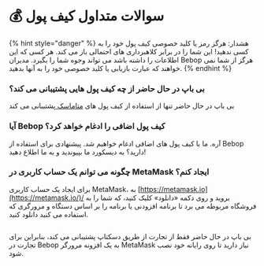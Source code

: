 # 💰 سوالات متداول کیف پول

{% hint style="danger" %}
هشدار: هرگز رمز یا کلید خصوصی کیف پول خود را به کسی ندهید! این شما را در برابر کلاهبرداری های احتمالی باز می کند. هر کسی که این اطلاعات را داشته باشد می تواند وجوه شما را بگیرد. مدیران Bebop هرگز از شما نمی خواهند که عبارت بازیابی یا کلید خصوصی خود را به آنها بدهید.                                    &#x20;
{% endhint %}

### بی باپ در حال حاضر از چه کیف پول هایی پشتیبانی می کند؟

بی باپ در حال حاضر تنها از استفاده از کیف پول های [متاماسک ](https://metamask.io/)پشتیبانی می کند                                                  &#x20;

### آیا Bebop کیف پول اضافی را ادغام خواهد کرد؟

آره. ما با کیف پول های اضافی ادغام خواهیم شد. پیشنهادی برای استفاده از Bebop دارید؟ به دیسکورد ما بپیوندید و به ما اطلاع دهید!                                                                                                                                            &#x20;

### چگونه می توانم یک حساب کاربری در MetaMask ایجاد کنم؟

برای ایجاد یک حساب کاربری MetaMask، به [https://metamask.io](https://metamask.io/)/ بروید و روی دکمه «دانلود» کلیک کنید، که شما را به فروشگاه مربوطه می برد تا برنامه افزودنی یا برنامه را بر اساس دستگاه و مرورگری که استفاده می کنید دانلود کنید.                                                                                                                                                             &#x20;

<figure><img src="https://lh6.googleusercontent.com/hYAxisq34PZoglnOP3neQlPvCte-Ll4C8JdGRPzYlg0LYGe2yGImSYQPbZTrRQPGvDQ_dOXe0BF8xfcIrgCacrBvupDYJeykC9tNdb_hhpRHMhO9lD2ZVfetXezoVPpgMlMp7L6PhO4aRROgw8JuGz4" alt=""><figcaption></figcaption></figure>

بی باپ در حال حاضر فقط از تجارت از طریق دسکتاپ پشتیبانی می کند، بنابراین برای تجارت در Bebop به یک افزونه مرورگر MetaMask نیاز دارید تا روی رایانه خود نصب شود.                                                                                 &#x20;


